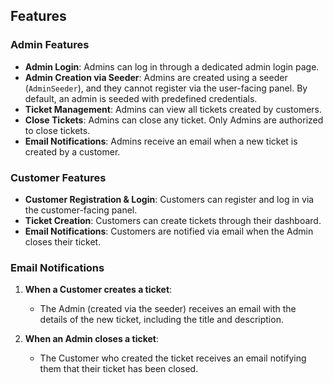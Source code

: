 ## Features

### Admin Features

- **Admin Login**: Admins can log in through a dedicated admin login page.
- **Admin Creation via Seeder**: Admins are created using a seeder (`AdminSeeder`), and they cannot register via the user-facing panel. By default, an admin is seeded with predefined credentials.
- **Ticket Management**: Admins can view all tickets created by customers.
- **Close Tickets**: Admins can close any ticket. Only Admins are authorized to close tickets.
- **Email Notifications**: Admins receive an email when a new ticket is created by a customer.

### Customer Features

- **Customer Registration & Login**: Customers can register and log in via the customer-facing panel.
- **Ticket Creation**: Customers can create tickets through their dashboard.
- **Email Notifications**: Customers are notified via email when the Admin closes their ticket.

### Email Notifications

1. **When a Customer creates a ticket**:
    - The Admin (created via the seeder) receives an email with the details of the new ticket, including the title and description.
    
2. **When an Admin closes a ticket**:
    - The Customer who created the ticket receives an email notifying them that their ticket has been closed.
